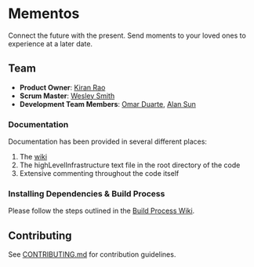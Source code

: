 # Mementos

Connect the future with the present. Send moments to your loved ones to experience at a later date.

## Team

  - __Product Owner__: [Kiran Rao](https://github.com/kranrao)
  - __Scrum Master__: [Wesley Smith](https://github.com/wesleysmyth)
  - __Development Team Members__: [Omar Duarte](https://github.com/omarduarte), [Alan Sun](https://github.com/zheshishei)

### Documentation

Documentation has been provided in several different places: 

1. The [wiki](https://github.com/supertitanoboa/mementos/wiki)
2. The highLevelInfrastructure text file in the root directory of the code
3. Extensive commenting throughout the code itself

### Installing Dependencies & Build Process

Please follow the steps outlined in the [Build Process Wiki](https://github.com/supertitanoboa/mementos/wiki/Build-Process).

## Contributing

See [CONTRIBUTING.md](docs/CONTRIBUTING.md) for contribution guidelines.
